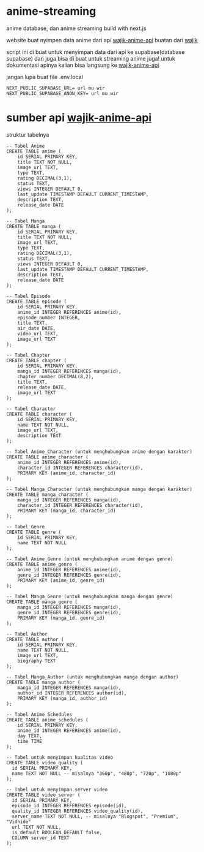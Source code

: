 # anime-streaming
anime database, dan anime streaming build with next.js

website buat nyimpen data anime dari api [wajik-anime-api](https://github.com/wajik45/wajik-anime-api) buatan dari [wajik](https://github.com/wajik45)

script ini di buat untuk menyimpan data dari api ke supabase(database supabase) dan juga bisa di buat untuk streaming anime juga!
untuk dokumentasi apinya kalian bisa langsung ke [wajik-anime-api](https://github.com/wajik45/wajik-anime-api)


jangan lupa buat file .env.local
```
NEXT_PUBLIC_SUPABASE_URL= url mu wir
NEXT_PUBLIC_SUPABASE_ANON_KEY= url mu wir
```

# sumber api [wajik-anime-api](https://github.com/wajik45/wajik-anime-api)

struktur tabelnya 

```
-- Tabel Anime
CREATE TABLE anime (
    id SERIAL PRIMARY KEY,
    title TEXT NOT NULL,
    image_url TEXT,
    type TEXT,
    rating DECIMAL(3,1),
    status TEXT,
    views INTEGER DEFAULT 0,
    last_update TIMESTAMP DEFAULT CURRENT_TIMESTAMP,
    description TEXT,
    release_date DATE
);

-- Tabel Manga
CREATE TABLE manga (
    id SERIAL PRIMARY KEY,
    title TEXT NOT NULL,
    image_url TEXT,
    type TEXT,
    rating DECIMAL(3,1),
    status TEXT,
    views INTEGER DEFAULT 0,
    last_update TIMESTAMP DEFAULT CURRENT_TIMESTAMP,
    description TEXT,
    release_date DATE
);

-- Tabel Episode
CREATE TABLE episode (
    id SERIAL PRIMARY KEY,
    anime_id INTEGER REFERENCES anime(id),
    episode_number INTEGER,
    title TEXT,
    air_date DATE,
    video_url TEXT,
    image_url TEXT
);

-- Tabel Chapter
CREATE TABLE chapter (
    id SERIAL PRIMARY KEY,
    manga_id INTEGER REFERENCES manga(id),
    chapter_number DECIMAL(8,2),
    title TEXT,
    release_date DATE,
    image_url TEXT
);

-- Tabel Character
CREATE TABLE character (
    id SERIAL PRIMARY KEY,
    name TEXT NOT NULL,
    image_url TEXT,
    description TEXT
);

-- Tabel Anime_Character (untuk menghubungkan anime dengan karakter)
CREATE TABLE anime_character (
    anime_id INTEGER REFERENCES anime(id),
    character_id INTEGER REFERENCES character(id),
    PRIMARY KEY (anime_id, character_id)
);

-- Tabel Manga_Character (untuk menghubungkan manga dengan karakter)
CREATE TABLE manga_character (
    manga_id INTEGER REFERENCES manga(id),
    character_id INTEGER REFERENCES character(id),
    PRIMARY KEY (manga_id, character_id)
);

-- Tabel Genre
CREATE TABLE genre (
    id SERIAL PRIMARY KEY,
    name TEXT NOT NULL
);

-- Tabel Anime_Genre (untuk menghubungkan anime dengan genre)
CREATE TABLE anime_genre (
    anime_id INTEGER REFERENCES anime(id),
    genre_id INTEGER REFERENCES genre(id),
    PRIMARY KEY (anime_id, genre_id)
);

-- Tabel Manga_Genre (untuk menghubungkan manga dengan genre)
CREATE TABLE manga_genre (
    manga_id INTEGER REFERENCES manga(id),
    genre_id INTEGER REFERENCES genre(id),
    PRIMARY KEY (manga_id, genre_id)
);

-- Tabel Author
CREATE TABLE author (
    id SERIAL PRIMARY KEY,
    name TEXT NOT NULL,
    image_url TEXT,
    biography TEXT
);

-- Tabel Manga_Author (untuk menghubungkan manga dengan author)
CREATE TABLE manga_author (
    manga_id INTEGER REFERENCES manga(id),
    author_id INTEGER REFERENCES author(id),
    PRIMARY KEY (manga_id, author_id)
);

-- Tabel Anime Schedules
CREATE TABLE anime_schedules (
    id SERIAL PRIMARY KEY,
    anime_id INTEGER REFERENCES anime(id),
    day TEXT,
    time TIME
);

-- Tabel untuk menyimpan kualitas video
CREATE TABLE video_quality (
  id SERIAL PRIMARY KEY,
  name TEXT NOT NULL -- misalnya "360p", "480p", "720p", "1080p"
);

-- Tabel untuk menyimpan server video
CREATE TABLE video_server (
  id SERIAL PRIMARY KEY,
  episode_id INTEGER REFERENCES episode(id),
  quality_id INTEGER REFERENCES video_quality(id),
  server_name TEXT NOT NULL, -- misalnya "Blogspot", "Premium", "Vidhide"
  url TEXT NOT NULL,
  is_default BOOLEAN DEFAULT false,
  COLUMN server_id TEXT
);
```
